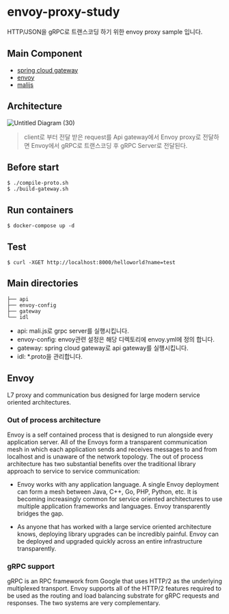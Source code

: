 # envoy-proxy-study
HTTP/JSON을 gRPC로 트랜스코딩 하기 위한 envoy proxy sample 입니다.

## Main Component
- [spring cloud gateway](https://cloud.spring.io/spring-cloud-static/spring-cloud-gateway/2.2.3.RELEASE/reference/html/)
- [envoy](https://www.envoyproxy.io/docs/envoy/latest/intro/what_is_envoy)
- [malijs](https://mali.js.org/)

## Architecture

![Untitled Diagram (30)](https://user-images.githubusercontent.com/60471420/88253345-88f00180-ccec-11ea-90dd-22c8a89d308f.png)

> client로 부터 전달 받은 request를 Api gateway에서 Envoy proxy로 전달하면 Envoy에서 gRPC로 트랜스코딩 후 gRPC Server로 전달된다.

## Before start

```
$ ./compile-proto.sh 
$ ./build-gateway.sh
```

## Run containers

```
$ docker-compose up -d
```

## Test

```
$ curl -XGET http://localhost:8000/helloworld?name=test
```

## Main directories

```
├── api
├── envoy-config
├── gateway
└── idl
```

- api: mali.js로 grpc server를 실행시킵니다.
- envoy-config: envoy관련 설정은 해당 디렉토리에 envoy.yml에 정의 합니다.
- gateway: spring cloud gateway로 api gateway를 실행시킵니다. 
- idl: *.proto을 관리합니다.

## Envoy
L7 proxy and communication bus designed for large modern service oriented architectures.

### Out of process architecture
Envoy is a self contained process that is designed to run alongside every application server. All of the Envoys form a transparent communication mesh in which each application sends and receives messages to and from localhost and is unaware of the network topology. The out of process architecture has two substantial benefits over the traditional library approach to service to service communication:

- Envoy works with any application language. A single Envoy deployment can form a mesh between Java, C++, Go, PHP, Python, etc. It is becoming increasingly common for service oriented architectures to use multiple application frameworks and languages. Envoy transparently bridges the gap.

- As anyone that has worked with a large service oriented architecture knows, deploying library upgrades can be incredibly painful. Envoy can be deployed and upgraded quickly across an entire infrastructure transparently.

### gRPC support
gRPC is an RPC framework from Google that uses HTTP/2 as the underlying multiplexed transport. Envoy supports all of the HTTP/2 features required to be used as the routing and load balancing substrate for gRPC requests and responses. The two systems are very complementary.
